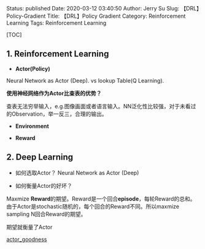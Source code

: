 Status: published
Date: 2020-03-12 03:40:50
Author: Jerry Su
Slug: 【DRL】Policy-Gradient
Title: 【DRL】Policy Gradient
Category: Reinforcement Learning
Tags: Reinforcement Learning 

[TOC]

## 1. Reinforcement Learning

- **Actor(Policy)**

Neural Network as Actor (Deep). vs lookup Table(Q Learning).

**使用神经网络作为Actor比查表的优势？**

查表无法穷举输入，e.g.图像画面或者语言输入。NN泛化性比较强，对于未看过的Observation，举一反三，合理的输出。

- **Environment**

- **Reward**

## 2. Deep Learning

- 如何选取Actor？ Neural Network as Actor (Deep)

- 如何衡量Actor的好坏？

Maxmize **Reward**的期望。Reward是一个回合**episode**，每轮Reward的总和。由于Actor是stochastic随机的，每个回合的Reward不同。所以maxmize sampling N回合Reward的期望。 

期望就衡量了Actor

[actor_goodness](images/RL/actor_goodness.png)